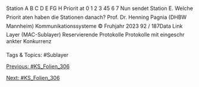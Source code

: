 Station A B C D E FG H
Priorit at 0 1 2 3 45 6 7
Nun sendet Station E. Welche Priorit aten haben die Stationen danach?
Prof. Dr. Henning Pagnia (DHBW Mannheim) Kommunikationssysteme © Fruhjahr 2023 92 / 187Data Link Layer (MAC-Sublayer) Reservierende Protokolle
Protokolle mit eingeschr ankter Konkurrenz

   Tags & Topics:
   #Sublayer

[Previous: #KS_Folien_306](KS_Folien_306.md)

[Next: #KS_Folien_306](KS_Folien_306.md)